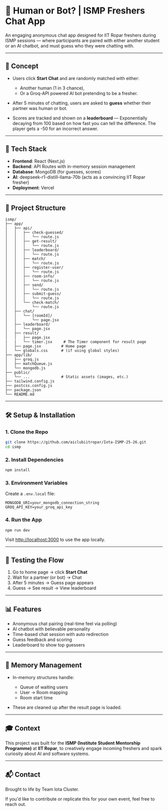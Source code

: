 # 🤖 Human or Bot? | ISMP Freshers Chat App

An engaging anonymous chat app designed for IIT Ropar freshers during ISMP sessions — where participants are paired with either another student or an AI chatbot, and must guess who they were chatting with.

---

## 🧠 Concept

* Users click **Start Chat** and are randomly matched with either:

  * Another human (1 in 3 chance),
  * Or a Groq-API powered AI bot pretending to be a fresher.
* After 5 minutes of chatting, users are asked to **guess** whether their partner was human or bot.
* Scores are tracked and shown on a **leaderboard** — Exponentially decaying from 100 based on how fast you can tell the difference. The player gets a -50 for an incorrect answer.

---

## 🚀 Tech Stack

* **Frontend**: React (Next.js)
* **Backend**: API Routes with in-memory session management
* **Database**: MongoDB (for guesses, scores)
* **AI**: deepseek-r1-distill-llama-70b (acts as a convincing IIT Ropar fresher)
* **Deployment**: Vercel

---

## 📁 Project Structure

```
ismp/
├── app/
│   ├── api/
│   │   ├── check-guessed/
│   │   │   └── route.js
│   │   ├── get-result/
│   │   │   └── route.js
│   │   ├── leaderboard/
│   │   │   └── route.js
│   │   ├── match/
│   │   │   └── route.js
│   │   ├── register-user/
│   │   │   └── route.js
│   │   ├── room-info/
│   │   │   └── route.js
│   │   ├── send/
│   │   │   └── route.js
│   │   ├── submit-guess/
│   │   │   └── route.js
│   │   └── check-match/
│   │       └── route.js
│   ├── chat/
│   │   └── [roomId]/
│   │       └── page.jsx
│   ├── leaderboard/
│   │   └── page.jsx
│   ├── result/
│   │   ├── page.jsx
|   |   └── timer.jsx     # The Timer component for result page
│   ├── page.jsx         # Home page
│   └── globals.css      # (if using global styles)
├── app/lib/
│   ├── groq.js
│   ├── matchQueue.js
│   └── mongodb.js
├── public/
│   └── ...              # Static assets (images, etc.)
├── tailwind.config.js
├── postcss.config.js
├── package.json
└── README.md
```

---

## 🛠️ Setup & Installation

### 1. Clone the Repo

```bash
git clone https://github.com/aiclubiitropar/Iota-ISMP-25-26.git
cd ismp
```

### 2. Install Dependencies

```bash
npm install
```

### 3. Environment Variables

Create a `.env.local` file:

```
MONGODB_URI=your_mongodb_connection_string
GROQ_API_KEY=your_groq_api_key
```

### 4. Run the App

```bash
npm run dev
```

Visit [http://localhost:3000](http://localhost:3000) to use the app locally.

---

## 🥪 Testing the Flow

1. Go to home page → click **Start Chat**
2. Wait for a partner (or bot) → Chat
3. After 5 minutes → Guess page appears
4. Guess → See result → View leaderboard

---

## 📊 Features

* Anonymous chat pairing (real-time feel via polling)
* AI chatbot with believable personality
* Time-based chat session with auto redirection
* Guess feedback and scoring
* Leaderboard to show top guessers

---

## 🧹 Memory Management

* In-memory structures handle:

  * Queue of waiting users
  * User → Room mapping
  * Room start time
* These are cleaned up after the result page is loaded.

---

## 🎓 Context

This project was built for the **ISMP (Institute Student Mentorship Programme)** at **IIT Ropar**, to creatively engage incoming freshers and spark curiosity about AI and software systems.

---

## 📬 Contact

Brought to life by Team Iota Cluster.

If you'd like to contribute or replicate this for your own event, feel free to reach out.
